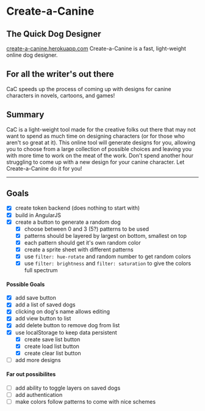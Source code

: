 # Create-a-Canine #

## The Quick Dog Designer ##
  [create-a-canine.herokuapp.com](https://create-a-canine.herokuapp.com/ "Create-a-Canine")
  Create-a-Canine is a fast, light-weight online dog designer.

## For all the writer's out there ##
  CaC speeds up the process of coming up with designs for canine characters in novels, cartoons, and games!

## Summary ##
  CaC is a light-weight tool made for the creative folks out there that may not want to spend as much time on designing characters (or for those who aren't so great at it). This online tool will generate designs for you, allowing you to choose from a large collection of possible choices and leaving you with more time to work on the meat of the work. Don't spend another hour struggling to come up with a new design for your canine character. Let Create-a-Canine do it for you!

  ---

## Goals ##
- [X] create token backend (does nothing to start with)
- [X] build in AngularJS
- [X] create a button to generate a random dog
  - [X] choose between 0 and 3 (5?) patterns to be used
  - [X] patterns should be layered by largest on bottom, smallest on top
  - [X] each pattern should get it's own random color
  - [X] create a sprite sheet with different patterns
  - [X] use `filter: hue-rotate` and random number to get random colors
  - [X] use `filter: brightness` and `filter: saturation` to give the colors full spectrum

#### Possible Goals ####
- [X] add save button
- [X] add a list of saved dogs
- [X] clicking on dog's name allows editing
- [X] add view button to list
- [X] add delete button to remove dog from list
- [X] use localStorage to keep data persistent
  - [X] create save list button
  - [X] create load list button
  - [X] create clear list button

- [ ] add more designs

#### Far out possibilites ####
- [ ] add ability to toggle layers on saved dogs
- [ ] add authentication
- [ ] make colors follow patterns to come with nice schemes

